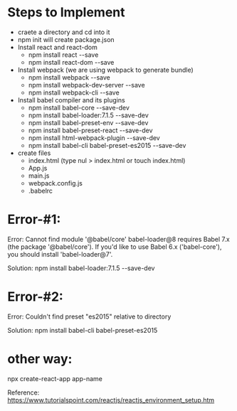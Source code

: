 Steps to Implement
==================
- craete a directory and cd into it
- npm init will create package.json
- Install react and react-dom
  - npm install react --save
  - npm install react-dom --save
- Install webpack (we are using webpack to generate bundle)
  - npm install webpack --save
  - npm install webpack-dev-server --save
  - npm install webpack-cli --save
- Install babel compiler and its plugins
  - npm install babel-core --save-dev
  - npm install babel-loader:7.1.5 --save-dev
  - npm install babel-preset-env --save-dev
  - npm install babel-preset-react --save-dev
  - npm install html-webpack-plugin --save-dev
  - npm install babel-cli babel-preset-es2015 --save-dev
- create files
  - index.html (type nul > index.html or touch index.html)
  - App.js
  - main.js
  - webpack.config.js
  - .babelrc

Error-#1:
=========
Error: Cannot find module '@babel/core'
 babel-loader@8 requires Babel 7.x (the package '@babel/core'). If you'd like to use Babel 6.x ('babel-core'), you should install 'babel-loader@7'.

Solution:
 npm install babel-loader:7.1.5 --save-dev

Error-#2:
=========
Error: Couldn't find preset "es2015" relative to directory

Solution:
 npm install babel-cli babel-preset-es2015

other way:
==========
npx create-react-app app-name

Reference: https://www.tutorialspoint.com/reactjs/reactjs_environment_setup.htm